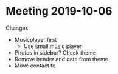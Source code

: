 # Meeting 2019-10-06

Changes

- Musicplayer first
  - Use small music player
- Photos in sidebar? Check theme
- Remove header and date from theme
- Move contact to 